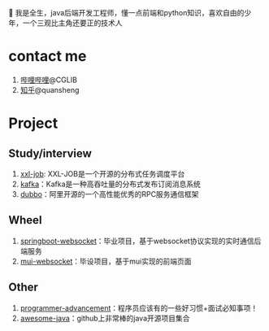 <!--
**quansheng-hash/quansheng-hash** is a ✨ _special_ ✨ repository because its `README.md` (this file) appears on your GitHub profile.

Here are some ideas to get you started:

- 🔭 I’m currently working on ...
- 🌱 I’m currently learning ...
- 👯 I’m looking to collaborate on ...
- 🤔 I’m looking for help with ...
- 💬 Ask me about ...
- 📫 How to reach me: ...
- 😄 Pronouns: ...
- ⚡ Fun fact: ...
-->


🤔 我是全生，java后端开发工程师，懂一点前端和python知识，喜欢自由的少年，一个三观比主角还要正的技术人

# contact me
1. [哔哩哔哩](http://https://www.bilibili.com/ "哔哩哔哩")@CGLIB
2. [知乎](https://www.zhihu.com/signin?next=%2F "知乎")@quansheng

# Project
## Study/interview
1. [xxl-job](https://github.com/xuxueli/xxl-job "xxl-job"): XXL-JOB是一个开源的分布式任务调度平台
2. [kafka](https://github.com/apache/kafka "kafka")：Kafka是一种高吞吐量的分布式发布订阅消息系统
3. [dubbo](https://github.com/apache/dubbo "dubbo")：阿里开源的一个高性能优秀的RPC服务通信框架
## Wheel
1. [springboot-websocket](https://github.com/quansheng-hash/springboot-netty-websocket "springboot-websocket")：毕业项目，基于websocket协议实现的实时通信后端服务
2. [mui-websocket](https://github.com/quansheng-hash/mui-netty-websocket "mui-websocket")：毕设项目，基于mui实现的前端页面
## Other
1. [programmer-advancement](https://github.com/Snailclimb/programmer-advancement "programmer-advancement")：程序员应该有的一些好习惯+面试必知事项！
2. [awesome-java](https://github.com/Snailclimb/awesome-java "awesome-java")：github上非常棒的java开源项目集合

